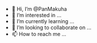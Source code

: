 - 👋 Hi, I’m @PanMakuha
- 👀 I’m interested in ...
- 🌱 I’m currently learning ...
- 💞️ I’m looking to collaborate on ...
- 📫 How to reach me ...

<!---
PanMakuha/PanMakuha is a ✨ special ✨ repository because its `README.md` (this file) appears on your GitHub profile.
You can click the Preview link to take a look at your changes.
--->
